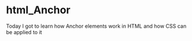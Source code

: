# html_Anchor
Today I got to learn how Anchor elements work in HTML and how CSS can be applied to it
